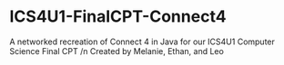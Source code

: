 # ICS4U1-FinalCPT-Connect4
A networked recreation of Connect 4 in Java for our ICS4U1 Computer Science Final CPT
/n Created by Melanie, Ethan, and Leo
